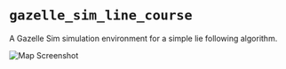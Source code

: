 # `gazelle_sim_line_course`

A Gazelle Sim simulation environment for a simple lie following algorithm.

![Map Screenshot](docs/map_screenshot.png)